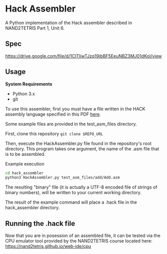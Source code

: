# Hack Assembler
A Python implementation of the Hack assembler described in NAND2TETRIS Part 1, Unit 6. 

## Spec 
https://drive.google.com/file/d/1CITliwTJzq19ibBF5EeuNBZ3MJ01dKoI/view

## Usage
**System Requirements**
 * Python 3.x
 * git

To use this assembler, first you must have a file written in the HACK assembly language specified in this PDF [here](https://www.nand2tetris.org/_files/ugd/44046b_7ef1c00a714c46768f08c459a6cab45a.pdf).

Some example files are provided in the test_asm_files directory.

First, clone this repository
`git clone $REPO_URL`

Then, execute the HackAssembler.py file found in the repository's root directory. This program takes one argument, the name of the .asm file that is to be assembled.

Example execution
```bash
cd hack_assembler
python3 HackAssembler.py test_asm_files/add/Add.asm
```

The resulting "binary" file (it is actually a UTF-8 encoded file of strings of binary numbers), will be written to your current working directory.

The result of the example command will place a .hack file in the hack_assembler directory.

## Running the .hack file
Now that you are in posession of an assembled file, it can be tested via the CPU emulator tool provided by the NAND2TETRIS course located here: https://nand2tetris.github.io/web-ide/cpu
